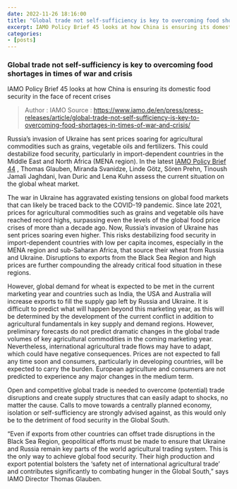 ```yaml
---
date: 2022-11-26 18:16:00
title: "Global trade not self-sufficiency is key to overcoming food shortages in times of war and crisis"
excerpt: IAMO Policy Brief 45 looks at how China is ensuring its domestic food security in the face of recent crises
categories:
- [posts]
---
```


### Global trade not self-sufficiency is key to overcoming food shortages in times of war and crisis ###

IAMO Policy Brief 45 looks at how China is ensuring its domestic food security in the face of recent crises

> Author : IAMO
> Source : https://www.iamo.de/en/press/press-releases/article/global-trade-not-self-sufficiency-is-key-to-overcoming-food-shortages-in-times-of-war-and-crisis/

Russia’s invasion of Ukraine has sent prices soaring for agricultural commodities such as grains, vegetable oils and fertilizers. This could destabilize food security, particularly in import-dependent countries in the Middle East and North Africa (MENA region). In the latest [IAMO Policy Brief 44](https://www.iamo.de/fileadmin/user_upload/Bilder_und_Dokumente/05-publikationen/IAMO_Policy_Brief/IAMO_Policy_Brief_44_ENG.pdf) , Thomas Glauben, Miranda Svanidze, Linde Götz, Sören Prehn, Tinoush Jamali Jaghdani, Ivan Duric and Lena Kuhn assess the current situation on the global wheat market.

The war in Ukraine has aggravated existing tensions on global food markets that can likely be traced back to the COVID-19 pandemic. Since late 2021, prices for agricultural commodities such as grains and vegetable oils have reached record highs, surpassing even the levels of the global food price crises of more than a decade ago. Now, Russia’s invasion of Ukraine has sent prices soaring even higher. This risks destabilizing food security in import-dependent countries with low per capita incomes, especially in the MENA region and sub-Saharan Africa, that source their wheat from Russia and Ukraine. Disruptions to exports from the Black Sea Region and high prices are further compounding the already critical food situation in these regions.

However, global demand for wheat is expected to be met in the current marketing year and countries such as India, the USA and Australia will increase exports to fill the supply gap left by Russia and Ukraine. It is difficult to predict what will happen beyond this marketing year, as this will be determined by the development of the current conflict in addition to agricultural fundamentals in key supply and demand regions. However, preliminary forecasts do not predict dramatic changes in the global trade volumes of key agricultural commodities in the coming marketing year. Nevertheless, international agricultural trade flows may have to adapt, which could have negative consequences. Prices are not expected to fall any time soon and consumers, particularly in developing countries, will be expected to carry the burden. European agriculture and consumers are not predicted to experience any major changes in the medium term.

Open and competitive global trade is needed to overcome (potential) trade disruptions and create supply structures that can easily adapt to shocks, no matter the cause. Calls to move towards a centrally planned economy, isolation or self-sufficiency are strongly advised against, as this would only be to the detriment of food security in the Global South.

“Even if exports from other countries can offset trade disruptions in the Black Sea Region, geopolitical efforts must be made to ensure that Ukraine and Russia remain key parts of the world agricultural trading system. This is the only way to achieve global food security. Their high production and export potential bolsters the ‘safety net of international agricultural trade’ and contributes significantly to combating hunger in the Global South,” says IAMO Director Thomas Glauben.
